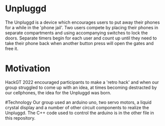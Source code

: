 # Unpluggd
The Unpluggd is a device which encourages users to put away their phones for a while in the 'phone jail'. Two users compete by placing their 
phones in separate compartments and using accompanying switches to lock the doors. Separate timers begin for each user and count up until they need to take
their phone back when another button press will open the gates and free it.

# Motivation
HackGT 2022 encouraged participants to make a 'retro hack' and when our group struggled to come up with an idea, at times becoming destracted by our 
cellphones, the idea for the Unpluggd was born.

#Technology
Our group used an arduino uno, two servo motors, a liquid crystal display and a number of other circuit components to realize the Unpluggd.
The C++ code used to control the arduino is in the other file in this repository. 
